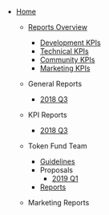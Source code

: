 
- [Home](/)

    - [Reports Overview](/reports/kpi-overview.md)

        - [Development KPIs](/reports/kpi-development.md)
        - [Technical KPIs](/reports/kpi-technical.md)
        - [Community KPIs](/reports/kpi-community.md)
        - [Marketing KPIs](/reports/kpi-marketing.md)

    - General Reports

        - [2018 Q3](/reports/general/2018-Q3.md)

    - KPI Reports

        - [2018 Q3](/reports/kpi-reports/2018-Q3.md)

    - Token Fund Team
        - [Guidelines](/reports/token-fund-team/guidelines.md)
        - Proposals
            - [2019 Q1](/reports/token-fund-team/proposals/2019-Q1.md)
        - [Reports](/reports/token-fund-team/reports.md)

    - Marketing Reports


